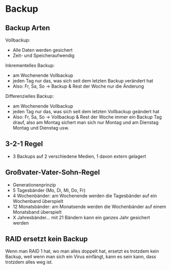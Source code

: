 # Backup

## Backup Arten

Vollbackup:

- Alle Daten werden gesichert
- Zeit- und Speicheraufwendig

Inkrementelles Backup:

- am Wochenende Vollbackup
- jeden Tag nur das, was sich seit dem letzten Backup verändert hat
- Also: Fr, Sa, So -> Backup & Rest der Woche nur die Änderung

Differenzielles Backup:

- am Wochenende Vollbackup
- jeden Tag nur das, was sich seit dem letzten Vollbackup geändert hat
- Also: Fr, Sa, So -> Vollbackup & Rest der Woche immer ein Backup Tag drauf, also am Montag sichert man sich nur Montag und am Dienstag Montag und Dienstag usw.

## 3-2-1 Regel

- 3 Backups auf 2 verschiedene Medien, 1 davon extern gelagert

## Großvater-Vater-Sohn-Regel

- Generationenprinzip
- 5 Tagesbänder (Mo, Di, Mi, Do, Fr)
- 4 Wochenbänder: am Wochenende werden die Tagesbänder auf ein Wochenband überspielt
- 12 Monatsbänder: am Monatsende werden die Wochenbänder auf einem Monatsband überspielt
- X Jahresbänder… mit 21 Bändern kann ein ganzes Jahr gesichert werden

## RAID ersetzt kein Backup

Wenn man RAID 1 hat, wo man alles doppelt hat, ersetzt es trotzdem kein Backup, weil wenn man sich ein Virus einfängt, kann es sein kann, dass trotzdem alles weg ist.
